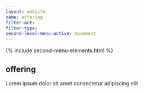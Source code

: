 ```yaml
---
layout: website
name: offering 
filter-act: 
filter-type: 
second-level-menu-active: movement
---
```


{% include second-menu-elements.html %}

<main class="page-content">
  <div class="text-container">
    <h2>offering</h2>
    <p>Lorem ipsum dolor sit amet consectetur adipiscing elit</p>
  </div>
</main>
